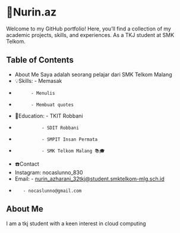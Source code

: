 # 🦋Nurin.az

Welcome to my GitHub portfolio! Here, you’ll find a collection of my academic projects, skills, and experiences. As a TKJ student at SMK Telkom.

## Table of Contents

- About Me Saya adalah seorang pelajar dari SMK Telkom Malang
- 💡Skills: - Memasak
-           - Menulis
-           - Membuat quotes
- 🏫Education:  - TKIT Robbani
-               - SDIT Robbani
-               - SMPIT Insan Permata
-               - SMK Telkom Malang 📚🎓
- ☎️Contact
- Instagram: nocaslunno_830
- Email: - nurin_azharani_32tkj@student.smktelkom-mlg.sch.id
-        - nocaslunno@gmail.com

## About Me

I am a tkj student with a keen interest in cloud computing
